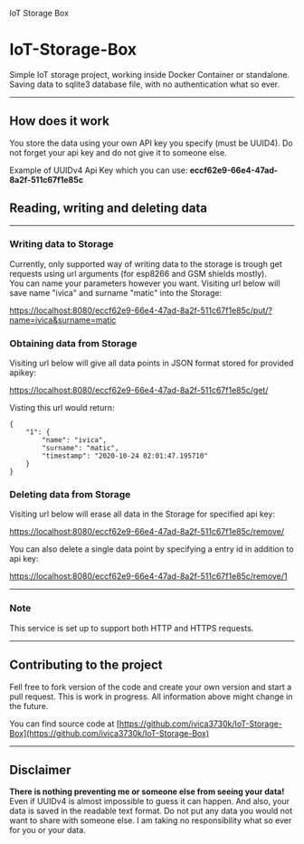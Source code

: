   IoT Storage Box

IoT-Storage-Box
===============

Simple IoT storage project, working inside Docker Container or standalone. Saving data to sqlite3 database file, with no authentication what so ever.

* * *

How does it work
----------------

You store the data using your own API key you specify (must be UUID4). Do not forget your api key and do not give it to someone else.

Example of UUIDv4 Api Key which you can use: **eccf62e9-66e4-47ad-8a2f-511c67f1e85c**

Reading, writing and deleting data
----------------------------------

* * *

### Writing data to Storage

Currently, only supported way of writing data to the storage is trough get requests using url arguments (for esp8266 and GSM shields mostly).  
You can name your parameters however you want. Visiting url below will save name "ivica" and surname "matic" into the Storage:

[https://localhost:8080/eccf62e9-66e4-47ad-8a2f-511c67f1e85c/put/?name=ivica&surname=matic](https://localhost:8080/eccf62e9-66e4-47ad-8a2f-511c67f1e85c/put/?name=ivica&surname=matic)

### Obtaining data from Storage

Visiting url below will give all data points in JSON format stored for provided apikey:

[https://localhost:8080/eccf62e9-66e4-47ad-8a2f-511c67f1e85c/get/](https://localhost:8080/eccf62e9-66e4-47ad-8a2f-511c67f1e85c/get/)

Visting this url would return:

    {
        "1": {
            "name": "ivica",
            "surname": "matic",
            "timestamp": "2020-10-24 02:01:47.195710"
        }
    }
    

### Deleting data from Storage

Visiting url below will erase all data in the Storage for specified api key:

[https://localhost:8080/eccf62e9-66e4-47ad-8a2f-511c67f1e85c/remove/](https://localhost:8080/eccf62e9-66e4-47ad-8a2f-511c67f1e85c/remove/)

You can also delete a single data point by specifying a entry id in addition to api key:

[https://localhost:8080/eccf62e9-66e4-47ad-8a2f-511c67f1e85c/remove/1](https://localhost:8080/eccf62e9-66e4-47ad-8a2f-511c67f1e85c/remove/)

* * *

### Note

This service is set up to support both HTTP and HTTPS requests.

* * *

Contributing to the project
---------------------------

Fell free to fork version of the code and create your own version and start a pull request. This is work in progress. All information above might change in the future.  
  
You can find source code at [https://github.com/ivica3730k/IoT-Storage-Box](https://github.com/ivica3730k/IoT-Storage-Box)

* * *

Disclaimer
----------

**There is nothing preventing me or someone else from seeing your data!** Even if UUIDv4 is almost impossible to guess it can happen. And also, your data is saved in the readable text format. Do not put any data you would not want to share with someone else. I am taking no responsibility what so ever for you or your data.